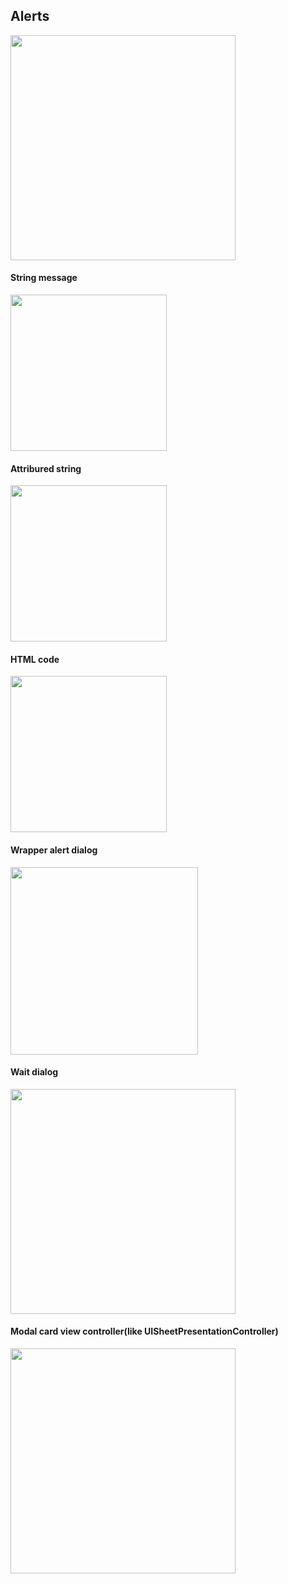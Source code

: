 <h2>Alerts</h2>
<img src="https://user-images.githubusercontent.com/7234356/161582487-3d13df89-fb1f-4fd0-a88e-1323992c8bf6.png" width="360">
<h4>String message</h4>
<img src="https://user-images.githubusercontent.com/7234356/161582974-e1de149d-7cfd-486d-aeb8-0c783e525d7b.png" width="250">
<h4>Attribured string</h4>
<img src="https://user-images.githubusercontent.com/7234356/161582986-22718f8a-8367-4fd6-ba87-94f5db4dd121.png" width="250">
<h4>HTML code</h4>
<img src="https://user-images.githubusercontent.com/7234356/161583006-a1cf24ac-3b4d-44ee-9f90-c8ff26d05efd.png" width="250">
<h4>Wrapper alert dialog</h4>
<img src="https://user-images.githubusercontent.com/7234356/161583021-fda9052d-81c5-4b60-b11d-63efeabd1de0.png" width="300">
<h4>Wait dialog</h4>
<img src="https://user-images.githubusercontent.com/7234356/161583038-43c0aa61-e06c-4e84-bfb7-3cf698b88252.png" width="360">
<h4>Modal card view controller(like UISheetPresentationController)</h4>
<img src="https://user-images.githubusercontent.com/7234356/161583060-2bb71d50-e899-4faa-9ac1-561eaaea8aef.png" width="360">

